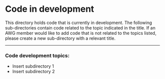 # Code in development

This directory holds code that is currently in development. The following sub-directories contain code related to the topic indicated in the title. If an AWG member would like to add code that is not related to the topics listed, please create a new sub-directory with a relevant title.

---

### Code development topics:

- Insert subdirectory 1
- Insert subdirectory 2
